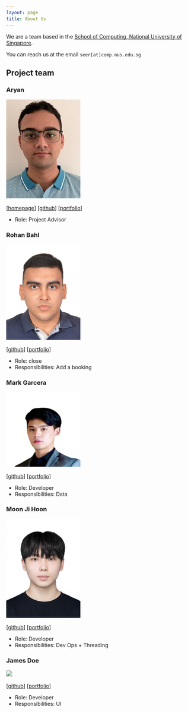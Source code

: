 ```yaml
---
layout: page
title: About Us
---
```


We are a team based in the [School of Computing, National University of Singapore](http://www.comp.nus.edu.sg).

You can reach us at the email `seer[at]comp.nus.edu.sg`

## Project team

### Aryan

<img src="images/AryanG01.png" width="200px">

[[homepage](https://ay2324s1-cs2103t-f10-1.github.io/tp)]
[[github](https://github.com/AryanG01)]
[[portfolio](team/aryang01.md)]

* Role: Project Advisor

### Rohan Bahl

<img src="images/rb9823.png" width="200px">

[[github](http://github.com/RB9823)]
[[portfolio](team/johndoe.md)]

* Role: close
* Responsibilities: Add a booking

### Mark Garcera

<img src="images/markgcera.png" width="200px">

[[github](http://github.com/markgcera)] [[portfolio](team/markgcera.md)]

* Role: Developer
* Responsibilities: Data

### Moon Ji Hoon

<img src="images/iyioon.png" width="200px">

[[github](http://github.com/iyioon)]
[[portfolio](team/iyioon.md)]

* Role: Developer
* Responsibilities: Dev Ops + Threading

### James Doe

<img src="images/johndoe.png" width="200px">

[[github](http://github.com/johndoe)]
[[portfolio](team/johndoe.md)]

* Role: Developer
* Responsibilities: UI

